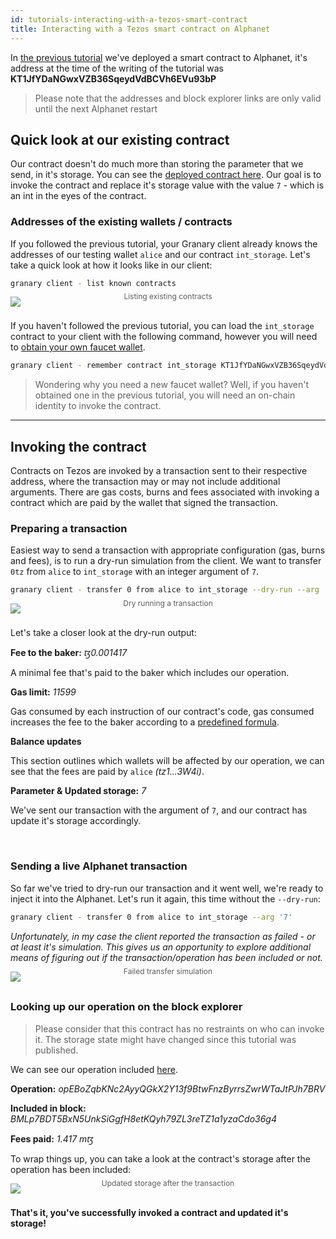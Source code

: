 ```yaml
---
id: tutorials-interacting-with-a-tezos-smart-contract
title: Interacting with a Tezos smart contract on Alphanet
---
```


In [the previous tutorial](tutorials-deploying-a-tezos-smart-contract-to-alphanet.md) we've deployed a smart contract to Alphanet, it's address at the time of the writing of the tutorial was **KT1JfYDaNGwxVZB36SqeydVdBCVh6EVu93bP**

> Please note that the addresses and block explorer links are only valid until the next Alphanet restart

## Quick look at our existing contract

Our contract doesn't do much more than storing the parameter that we send, in it's storage. You can see the [deployed contract here](https://alphanet.tzscan.io/KT1JfYDaNGwxVZB36SqeydVdBCVh6EVu93bP).
Our goal is to invoke the contract and replace it's storage value with the value `7` - which is an int in the eyes of the contract.

### Addresses of the existing wallets / contracts

If you followed the previous tutorial, your Granary client already knows the addresses of our testing wallet `alice` and our contract `int_storage`. Let's take a quick look at how it looks like in our client:

```zsh
granary client - list known contracts
```

<img src="/granary/img/tutorials/deploy-a-tezos-smart-contract-to-alphanet/list-contracts.png" />
<div style="opacity: 0.7; text-align: center; font-size: 12px; margin-top:-24px;">
Listing existing contracts
</div>
<br/>

If you haven't followed the previous tutorial, you can load the `int_storage` contract to your client with the following command, however you will need to [obtain your own faucet wallet](tutorials-deploying-a-tezos-smart-contract-to-alphanet.md#obtaining-an-identity-wallet).

```zsh
granary client - remember contract int_storage KT1JfYDaNGwxVZB36SqeydVdBCVh6EVu93bP
```

> Wondering why you need a new faucet wallet? Well, if you haven't obtained one in the previous tutorial, you will need an on-chain identity to invoke the contract.

---

## Invoking the contract

Contracts on Tezos are invoked by a transaction sent to their respective address, where the transaction may or may not include additional arguments. There are gas costs, burns and fees associated with invoking a contract which are paid by the wallet that signed the transaction.

### Preparing a transaction

Easiest way to send a transaction with appropriate configuration (gas, burns and fees), is to run a dry-run simulation from the client. We want to transfer `0tz` from `alice` to `int_storage` with an integer argument of `7`.
```zsh
granary client - transfer 0 from alice to int_storage --dry-run --arg '7'
```

<img src="/granary/img/tutorials/deploy-a-tezos-smart-contract-to-alphanet/invocation-dry-run.png" />
<div style="opacity: 0.7; text-align: center; font-size: 12px; margin-top:-24px;">
Dry running a transaction
</div>
<br/>

Let's take a closer look at the dry-run output:

**Fee to the baker:** *ꜩ0.001417*

A minimal fee that's paid to the baker which includes our operation.

**Gas limit:** *11599*

Gas consumed by each instruction of our contract's code, gas consumed increases the fee to the baker according to a [predefined formula](http://tezos.gitlab.io/mainnet/protocols/004_Pt24m4xi.html#gas-and-fees).

**Balance updates**

This section outlines which wallets will be affected by our operation, we can see that the fees are paid by `alice` *(tz1...3W4i)*.

**Parameter & Updated storage:** *7*

We've sent our transaction with the argument of `7`, and our contract has update it's storage accordingly.

<br/>

### Sending a live Alphanet transaction

So far we've tried to dry-run our transaction and it went well, we're ready to inject it into the Alphanet. Let's run it again, this time without the `--dry-run`:

```zsh
granary client - transfer 0 from alice to int_storage --arg '7'
```

*Unfortunately, in my case the client reported the transaction as failed -  or at least it's simulation. This gives us an opportunity to explore additional means of figuring out if the transaction/operation has been included or not.*

<img src="/granary/img/tutorials/deploy-a-tezos-smart-contract-to-alphanet/transaction-error.png" />
<div style="opacity: 0.7; text-align: center; font-size: 12px; margin-top:-24px;">
Failed transfer simulation
</div>
<br/>

### Looking up our operation on the block explorer

> Please consider that this contract has no restraints on who can invoke it. The storage state might have changed since this tutorial was published.

We can see our operation included [here](https://alphanet.tzscan.io/BMLp7BDT5BxN5UnkSiGgfH8etKQyh79ZL3reTZ1a1yzaCdo36g4).

**Operation:** *opEBoZqbKNc2AyyQGkX2Y13f9BtwFnzByrrsZwrWTaJtPJh7BRV*

**Included in block:** *BMLp7BDT5BxN5UnkSiGgfH8etKQyh79ZL3reTZ1a1yzaCdo36g4*

**Fees paid:** *1.417 mꜩ*

To wrap things up, you can take a look at the contract's storage after the operation has been included:


<img src="/granary/img/tutorials/deploy-a-tezos-smart-contract-to-alphanet/new-storage.png" />
<br/>
<div style="opacity: 0.7; text-align: center; font-size: 12px; margin-top:-24px;">
Updated storage after the transaction
</div>

<br/>

**That's it, you've successfully invoked a contract and updated it's storage!**